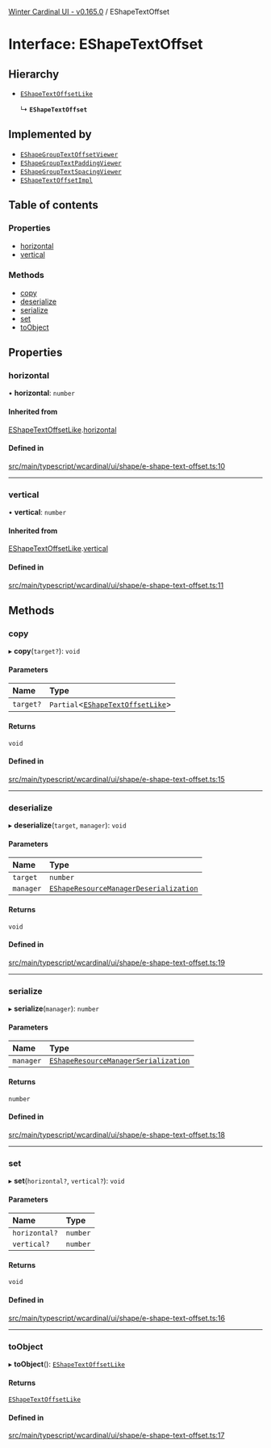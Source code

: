 [Winter Cardinal UI - v0.165.0](../index.md) / EShapeTextOffset

# Interface: EShapeTextOffset

## Hierarchy

- [`EShapeTextOffsetLike`](EShapeTextOffsetLike.md)

  ↳ **`EShapeTextOffset`**

## Implemented by

- [`EShapeGroupTextOffsetViewer`](../classes/EShapeGroupTextOffsetViewer.md)
- [`EShapeGroupTextPaddingViewer`](../classes/EShapeGroupTextPaddingViewer.md)
- [`EShapeGroupTextSpacingViewer`](../classes/EShapeGroupTextSpacingViewer.md)
- [`EShapeTextOffsetImpl`](../classes/EShapeTextOffsetImpl.md)

## Table of contents

### Properties

- [horizontal](EShapeTextOffset.md#horizontal)
- [vertical](EShapeTextOffset.md#vertical)

### Methods

- [copy](EShapeTextOffset.md#copy)
- [deserialize](EShapeTextOffset.md#deserialize)
- [serialize](EShapeTextOffset.md#serialize)
- [set](EShapeTextOffset.md#set)
- [toObject](EShapeTextOffset.md#toobject)

## Properties

### horizontal

• **horizontal**: `number`

#### Inherited from

[EShapeTextOffsetLike](EShapeTextOffsetLike.md).[horizontal](EShapeTextOffsetLike.md#horizontal)

#### Defined in

[src/main/typescript/wcardinal/ui/shape/e-shape-text-offset.ts:10](https://github.com/winter-cardinal/winter-cardinal-ui/blob/v0.165.0/src/main/typescript/wcardinal/ui/shape/e-shape-text-offset.ts#L10)

___

### vertical

• **vertical**: `number`

#### Inherited from

[EShapeTextOffsetLike](EShapeTextOffsetLike.md).[vertical](EShapeTextOffsetLike.md#vertical)

#### Defined in

[src/main/typescript/wcardinal/ui/shape/e-shape-text-offset.ts:11](https://github.com/winter-cardinal/winter-cardinal-ui/blob/v0.165.0/src/main/typescript/wcardinal/ui/shape/e-shape-text-offset.ts#L11)

## Methods

### copy

▸ **copy**(`target?`): `void`

#### Parameters

| Name | Type |
| :------ | :------ |
| `target?` | `Partial`<[`EShapeTextOffsetLike`](EShapeTextOffsetLike.md)\> |

#### Returns

`void`

#### Defined in

[src/main/typescript/wcardinal/ui/shape/e-shape-text-offset.ts:15](https://github.com/winter-cardinal/winter-cardinal-ui/blob/v0.165.0/src/main/typescript/wcardinal/ui/shape/e-shape-text-offset.ts#L15)

___

### deserialize

▸ **deserialize**(`target`, `manager`): `void`

#### Parameters

| Name | Type |
| :------ | :------ |
| `target` | `number` |
| `manager` | [`EShapeResourceManagerDeserialization`](../classes/EShapeResourceManagerDeserialization.md) |

#### Returns

`void`

#### Defined in

[src/main/typescript/wcardinal/ui/shape/e-shape-text-offset.ts:19](https://github.com/winter-cardinal/winter-cardinal-ui/blob/v0.165.0/src/main/typescript/wcardinal/ui/shape/e-shape-text-offset.ts#L19)

___

### serialize

▸ **serialize**(`manager`): `number`

#### Parameters

| Name | Type |
| :------ | :------ |
| `manager` | [`EShapeResourceManagerSerialization`](../classes/EShapeResourceManagerSerialization.md) |

#### Returns

`number`

#### Defined in

[src/main/typescript/wcardinal/ui/shape/e-shape-text-offset.ts:18](https://github.com/winter-cardinal/winter-cardinal-ui/blob/v0.165.0/src/main/typescript/wcardinal/ui/shape/e-shape-text-offset.ts#L18)

___

### set

▸ **set**(`horizontal?`, `vertical?`): `void`

#### Parameters

| Name | Type |
| :------ | :------ |
| `horizontal?` | `number` |
| `vertical?` | `number` |

#### Returns

`void`

#### Defined in

[src/main/typescript/wcardinal/ui/shape/e-shape-text-offset.ts:16](https://github.com/winter-cardinal/winter-cardinal-ui/blob/v0.165.0/src/main/typescript/wcardinal/ui/shape/e-shape-text-offset.ts#L16)

___

### toObject

▸ **toObject**(): [`EShapeTextOffsetLike`](EShapeTextOffsetLike.md)

#### Returns

[`EShapeTextOffsetLike`](EShapeTextOffsetLike.md)

#### Defined in

[src/main/typescript/wcardinal/ui/shape/e-shape-text-offset.ts:17](https://github.com/winter-cardinal/winter-cardinal-ui/blob/v0.165.0/src/main/typescript/wcardinal/ui/shape/e-shape-text-offset.ts#L17)
